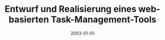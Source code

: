 ---
abstract: ''
authors:
- Christoph Szemes
date: '2003-01-01'
featured: false
links:
- name: Publik
  url: https://publik.tuwien.ac.at/showentry.php?ID=138136&lang=1
publication_types:
- '7'
publishDate: '2003-01-01'
title: Entwurf und Realisierung eines web-basierten Task-Management-Tools
url_pdf: ''
---